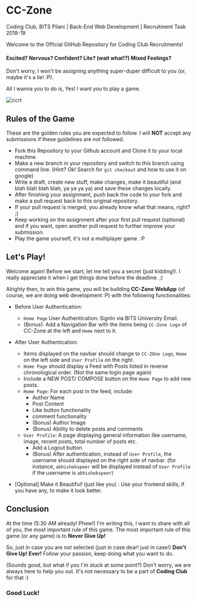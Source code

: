 # CC-Zone
Coding Club, BITS Pilani | Back-End Web Development | Recruitment Task 2018-19

Welcome to the Official GitHub Repository for Coding Club Recruitments! 

#### Excited? Nervous? Confident? Lite? (wait what!?) Mixed Feelings?

Don't worry, I won't be assigning anything super-duper difficult to you (or, maybe it's a lie! :P).

All I wanna you to do is, Yes! I want you to play a game.



![ccrt](https://user-images.githubusercontent.com/33948877/51432759-191a3a00-1c63-11e9-8ea9-2cd46b4fff42.jpg)



## Rules of the Game 

These are the golden rules you are expected to follow. I will **NOT** accept any submissions if these guidelines are not followed.

- Fork this Repository to your Github account and Clone it to your local machine.
- Make a new branch in your repository and switch to this branch using command line. (Hint? Ok! Search for `git checkout` and how to use it on google)
- Write a draft, create new stuff, make changes, make it beautiful (and blah blah blah blah, ya ya ya ya) and save these changes locally.
- After finishing your assignment, push back the code to your fork and make a pull request back to this original repository.
- If your pull request is merged, you already know what that means, right? ;)
- Keep working on the assignment after your first pull request (optional) and if you want, open another pull request to further improve your submission. 
- Play the game yourself, it's not a multiplayer game. :P

## Let's Play!

Welcome again! Before we start, let me tell you a secret (just kidding!). I really appreciate it when I get things done before the deadline. ;)

Alrighty then, to win this game, you will be building **CC-Zone WebApp** (of course, we are doing web development :P) with the following functionalities:

- Before User Authentication:
  - `Home Page` User Authentication: SignIn via BITS University Email.
  - (Bonus): Add a Navigation Bar with the items being `CC-Zone Logo` of CC-Zone at the left and `Home` next to it.
  
- After User Authentication:
  - Items displayed on the navbar should change to `CC-ZOne Logo`, `Home` on the left side and `User Profile` on the right.
  - `Home Page` should display a Feed with Posts listed in reverse chronological order. (Not the same login page again)
  - Include a NEW POST/ COMPOSE button on the `Home Page` to add new posts.
  - `Home Page`: For each post in the feed, include:
    - Author Name
    - Post Content
    - Like button functionality
    - comment functionality
    - (Bonus) Author Image
    - (Bonus) Ability to delete posts and comments
  - `User Profile`: A page displaying general information like username, image, recent posts, total number of posts etc. 
    - Add a Logout button
    - (Bonus) After authentication, instead of `User Profile`, the username should displayed on the right side of navbar. (for instance, `abhishekspeer` will be displayed instead of `User Profile` if the username is `abhishekspeer`)
    
- [Optional] Make it Beautiful! (just like you) : Use your frontend skills, if you have any, to make it look better.

## Conclusion

At the time (5:30 AM already! Phew!) I'm writing this, I want to share with all of you, the most important rule of this game. The most important rule of this game (or any game) is to **Never Give Up!** 

So, just in case you are not selected (just in case dear! just in case!) **Don't Give Up! Ever!** Follow your passion, keep doing what you want to do. 

(Sounds good, but what if you I'm stuck at some point?) 
Don't worry, we are always here to help you out. It's not necessary to be a part of **Coding Club** for that :)

### Good Luck!
 
